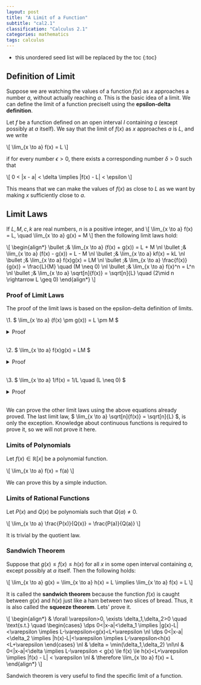```yaml
---
layout: post
title: "A Limit of a Function"
subtitle: "cal2.1"
classification: "Calculus 2.1"
categories: mathematics
tags: calculus
---
```


<!--more-->
* this unordered seed list will be replaced by the toc
{:toc}

## Definition of Limit

Suppose we are watching the values of a function $f(x)$ as $x$ approaches a number $a$,
without actually reaching $a$. This is the basic idea of a limit.
We can define the limit of a function preciselt using the **epsilon-delta definition**.

Let $f$ be a function defined on an open interval $I$ containing $a$ (except possibly at $a$ itself).
We say that the limit of $f(x)$ as $x$ approaches $a$ is $L$, and we write

\\[
\lim_{x \to a} f(x) = L
\\]

if for every number $\epsilon > 0$, there exists a corresponding number $\delta > 0$ such that

\\[
0 < |x - a| < \delta \implies |f(x) - L| < \epsilon
\\]

This means that we can make the values of $f(x)$ as close to $L$ as we want by making $x$ sufficiently close to $a$.

## Limit Laws

If $L,M,c,k$ are real numbers, $n$ is a positive integer, and
\\[
\lim_{x \to a} f(x) = L, \quad \lim_{x \to a} g(x) = M
\\]
then the following limit laws hold:

\\[
\begin{align\*}
\bullet \;& \lim_{x \to a} (f(x) + g(x)) = L + M \nl
\bullet \;& \lim_{x \to a} (f(x) - g(x)) = L - M \nl
\bullet \;& \lim_{x \to a} kf(x) = kL \nl
\bullet \;& \lim_{x \to a} f(x)g(x) = LM \nl
\bullet \;& \lim_{x \to a} \frac{f(x)}{g(x)} = \frac{L}{M} \quad (M \neq 0) \nl
\bullet \;& \lim_{x \to a} f(x)^n = L^n \nl
\bullet \;& \lim_{x \to a} \sqrt[n]{f(x)} = \sqrt[n]{L} \quad (2\mid n \rightarrow L \geq 0)
\end{align*}
\\]

### Proof of Limit Laws

The proof of the limit laws is based on the epsilon-delta definition of limits.

\1. $ \lim_{x \to a} (f(x) \pm g(x)) = L \pm M $
<details markdown="1"> <summary> Proof </summary>
\\[
\begin{align\*}
& \forall \varepsilon>0, \exists \delta_1,\delta_2>0 \quad \text{s.t.} \quad
\begin{cases}
\dps 0<|x-a|<\delta_1 \implies |f(x)-L|<\frac{\varepsilon}{2} \nl \nl
\dps 0<|x-a|<\delta_2 \implies |g(x)-M|<\frac{\varepsilon}{2} 
\end{cases} \nl
& \delta = \min(\delta_1,\delta_2) \nl\nl
& \begin{aligned} 0<|x-a|<\delta \implies |f(x)\pm g(x) - (L\pm M)| &\leq |f(x)-L| + |g(x)-M| \nl
&< \frac{\varepsilon}{2} + \frac{\varepsilon}{2} = \varepsilon \end{aligned} \nl
& \therefore \lim_{x \to a} (f(x) \pm g(x)) = L \pm M
\end{align\*}
\\]
</details> <br>

\2. $ \lim_{x \to a} f(x)g(x) = LM $
<details markdown="1"> <summary> Proof </summary>
\\[
\begin{align\*}
& \forall \varepsilon>0, \exists \delta_1,\delta_2,\delta_3>0 \quad \text{s.t.} \quad
\begin{cases}
\dps 0<|x-a|<\delta_1 \implies |g(x)-M|<\frac{\varepsilon}{2(|L|+1)} \nl \nl
\dps 0<|x-a|<\delta_2 \implies |g(x)-M|<1 \implies |g(x)|<|M|+1 \nl \nl
\dps 0<|x-a|<\delta_3 \implies |f(x)-L|<\frac{\varepsilon}{2(|M|+1)}
\end{cases} \nl
& \delta = \min(\delta_1,\delta_2,\delta_3) \nl\nl
& \begin{aligned} 0<|x-a|<\delta \implies |f(x)g(x) - LM| &\leq |f(x)g(x) - Lg(x)| + |Lg(x) - LM| \nl
&= |f(x) - L||g(x)| + |L||g(x) - M| \nl
&< \frac{\varepsilon}{2(|M|+1)}(|M|+1) + |L|\frac{\varepsilon}{2(|L|+1)} \nl
&\leq \frac{\varepsilon}{2} + \frac{\varepsilon}{2} = \varepsilon \end{aligned} \nl
& \therefore \lim_{x \to a} f(x)g(x) = LM
\end{align\*}
\\]
</details> <br>

\3. $ \lim_{x \to a} 1/f(x) = 1/L \quad (L \neq 0) $
<details markdown="1"> <summary> Proof </summary>
\\[
\begin{align\*}
& \forall \varepsilon>0, \exists \delta_1,\delta_2>0 \quad \text{s.t.} \quad
\begin{cases}
\dps 0<|x-a|<\delta_1 \implies |f(x)-L|<\frac{|L|}{2} \implies |f(x)|>\frac{|L|}{2} \nl \nl
\dps 0<|x-a|<\delta_2 \implies |f(x)-L|<\frac{|L|^2}{2}\varepsilon
\end{cases} \nl
& \delta = \min(\delta_1,\delta_2) \nl\nl
& \begin{aligned} 0<|x-a|<\delta \implies \left|\frac{1}{f(x)} - \frac{1}{L}\right| &= \left|\frac{f(x) - L}{f(x)L}\right| \nl
&< \frac{|f(x) - L|}{\frac{|L|}{2}|L|} = \frac{2|f(x) - L|}{|L|^2} \nl
&< \frac{2\varepsilon}{|L|^2} \cdot \frac{|L|^2}{2} = \varepsilon \end{aligned} \nl
& \therefore \lim_{x \to a} \frac{1}{f(x)} = \frac{1}{L}
\end{align\*}
\\]
</details> <br>

We can prove the other limit laws using the above equations already proved.
The last limit law, $ \lim_{x \to a} \sqrt[n]{f(x)} = \sqrt[n]{L} $, is only the exception.
Knowledge about continuous functions is required to prove it, so we will not prove it here.


### Limits of Polynomials

Let $f(x)\in \mathbb{R}[x]$ be a polynomial function.

\\[
\lim_{x \to a} f(x) = f(a)
\\]

We can prove this by a simple induction.

### Limits of Rational Functions

Let $P(x)$ and $Q(x)$ be polynomials such that $Q(a) \neq 0$.

\\[
\lim_{x \to a} \frac{P(x)}{Q(x)} = \frac{P(a)}{Q(a)}
\\]

It is trivial by the quotient law.

### Sandwich Theorem

Suppose that $g(x) \leq f(x) \leq h(x)$ for all $x$ in some open interval containing $a$, except possibly at $a$ itself.
Then the following holds:

\\[
\lim_{x \to a} g(x) = \lim_{x \to a} h(x) = L \implies \lim_{x \to a} f(x) = L
\\]

It is called the **sandwich theorem** because the function $f(x)$ is caught between $g(x)$ and $h(x)$ just like a ham between two slices of bread.
Thus, it is also called the **squeeze theorem**. Lets' prove it.

\\[
\begin{align\*}
& \forall \varepsilon>0, \exists \delta_1,\delta_2>0 \quad \text{s.t.} \quad
\begin{cases}
\dps 0<|x-a|<\delta_1 \implies |g(x)-L|<\varepsilon \implies L-\varepsilon<g(x)<L+\varepsilon \nl
\dps 0<|x-a|<\delta_2 \implies |h(x)-L|<\varepsilon \implies L-\varepsilon<h(x)<L+\varepsilon
\end{cases} \nl
& \delta = \min(\delta_1,\delta_2) \nl\nl
& 0<|x-a|<\delta \implies L-\varepsilon < g(x) \le f(x) \le h(x)<L+\varepsilon
\implies |f(x) - L| < \varepsilon \nl
& \therefore \lim_{x \to a} f(x) = L
\end{align\*}
\\]

Sandwich theorem is very useful to find the specific limit of a function.